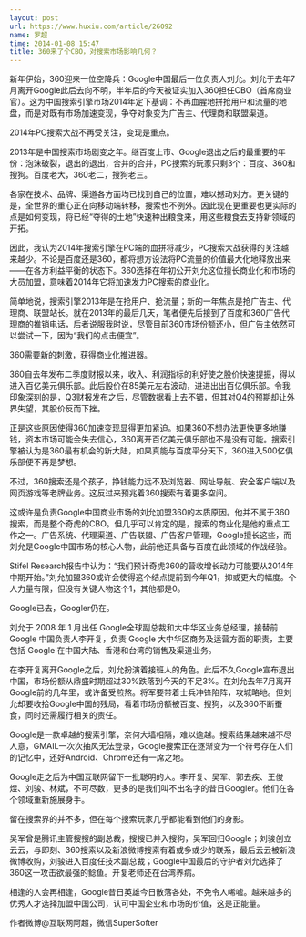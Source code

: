 ```yaml
---
layout: post
url: https://www.huxiu.com/article/26092
name: 罗超
time: 2014-01-08 15:47
title: 360来了个CBO，对搜索市场影响几何？
---
```

新年伊始，360迎来一位空降兵：Google中国最后一位负责人刘允。刘允于去年7月离开Google此后去向不明，半年后的今天被证实加入360担任CBO（首席商业官）。这为中国搜索引擎市场2014年定下基调：不再血腥地拼抢用户和流量的地盘，而是对既有市场加速变现，争夺对象变为广告主、代理商和联盟渠道。

2014年PC搜索大战不再受关注，变现是重点。

2013年是中国搜索市场剧变之年。继百度上市、Google退出之后的最重要的年份：泡沫破裂，退出的退出，合并的合并，PC搜索的玩家只剩3个：百度、360和搜狗。百度老大，360老二，搜狗老三。

各家在技术、品牌、渠道各方面均已找到自己的位置，难以撼动对方。更关键的是，全世界的重心正在向移动端转移，搜索也不例外。因此现在更重要也更实际的点是如何变现，将已经“夺得的土地”快速种出粮食来，用这些粮食去支持新领域的开拓。

因此，我认为2014年搜索引擎在PC端的血拼将减少，PC搜索大战获得的关注越来越少。不论是百度还是360，都将想方设法将PC流量的价值最大化地释放出来——在各方利益平衡的状态下。360选择在年初公开刘允这位擅长商业化和市场的大员加盟，意味着2014年它将加速发力PC搜索的商业化。

简单地说，搜索引擎2013年是在抢用户、抢流量；新的一年焦点是抢广告主、代理商、联盟站长。就在2013年的最后几天，笔者便先后接到了百度和360广告代理商的推销电话，后者说服我时说，尽管目前360市场份额还小，但广告主依然可以尝试一下，因为“我们的点击便宜”。

360需要新的刺激，获得商业化推进器。

360自去年发布二季度财报以来，收入、利润指标的利好使之股价快速提振，得以进入百亿美元俱乐部。此后股价在85美元左右波动，进进出出百亿俱乐部。令我印象深刻的是，Q3财报发布之后，尽管数据看上去不错，但其对Q4的预期却让外界失望，其股价反而下挫。

正是这些原因使得360加速变现显得更加紧迫。如果360不想办法更快更多地赚钱，资本市场可能会失去信心，360离开百亿美元俱乐部也不是没有可能。搜索引擎被认为是360最有机会的新大陆，如果真能与百度平分天下，360进入500亿俱乐部便不再是梦想。

不过，360搜索还是个孩子，挣钱能力远不及浏览器、网址导航、安全客户端以及网页游戏等老牌业务。这反过来预兆着360搜索有着更多空间。

这或许是负责Google中国商业市场的刘允加盟360的本质原因。他并不属于360搜索，而是整个奇虎的CBO。但几乎可以肯定的是，搜索的商业化是他的重点工作之一。广告系统、代理渠道、广告联盟、广告客户管理，Google擅长这些，而刘允是Google中国市场的核心人物，此前他还具备与百度在此领域的作战经验。

Stifel Research报告中认为：“我们预计奇虎360的营收增长动力可能要从2014年中期开始。”刘允加盟360或许会使得这个结点提前到今年Q1，抑或更大的幅度。个人力量有限，但没有关键人物这个1，其他都是0。

Google已去，Googler仍在。

刘允于 2008 年 1 月出任 Google全球副总裁和大中华区业务总经理，接替前 Google 中国负责人李开复，负责 Google 大中华区商务及运营方面的职责，主要包括 Google 在中国大陆、香港和台湾的销售及渠道业务。

在李开复离开Google之后，刘允扮演着接班人的角色。此后不久Google宣布退出中国，市场份额从鼎盛时期超过30%跌落到今天的不足3%。在刘允去年7月离开Google前的几年里，或许备受煎熬。将军要带着士兵冲锋陷阵，攻城略地。但刘允却要收拾Google中国的残局，看着市场份额被百度、搜狗，以及360不断蚕食，同时还需履行相关的责任。

Google是一款卓越的搜索引擎，奈何大墙相隔，难以逾越。搜索结果越来越不尽人意，GMAIL一次次抽风无法登录，Google搜索正在逐渐变为一个符号存在人们的记忆中，还好Android、Chrome还有一席之地。

Google走之后为中国互联网留下一批聪明的人。李开复、吴军、郭去疾、王俊煜、刘骏、林斌，不可尽数，更多的是我们叫不出名字的昔日Googler。他们在各个领域重新施展身手。

留在搜索界的并不多，但在每个搜索玩家几乎都能看到他们的身影。

吴军曾是腾讯主管搜搜的副总裁，搜搜已并入搜狗，吴军回归Google；刘骏创立云云，与即刻、360搜索以及新浪微博搜索有着或多或少的联系，最后云云被新浪微博收购，刘骏进入百度任技术副总裁；Google中国最后的守护者刘允选择了360这一攻击欲最强的鲶鱼。开复老师还在台湾养病。

相逢的人会再相逢，Google昔日英雄今日散落各处，不免令人唏嘘。越来越多的优秀人才选择加盟中国公司，认可中国企业和市场的价值，这是正能量。

作者微博@互联网阿超，微信SuperSofter

